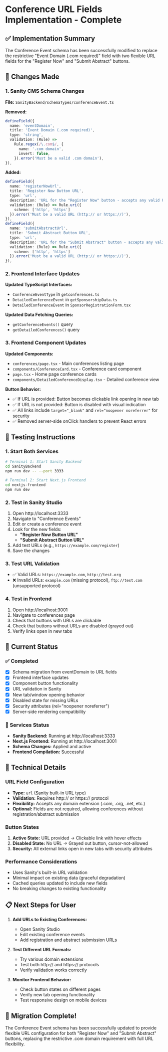 # Conference URL Fields Implementation - Complete

## ✅ Implementation Summary

The Conference Event schema has been successfully modified to replace the restrictive "Event Domain (.com required)" field with two flexible URL fields for the "Register Now" and "Submit Abstract" buttons.

## 🔄 Changes Made

### 1. Sanity CMS Schema Changes
**File:** `SanityBackend/schemaTypes/conferenceEvent.ts`

**Removed:**
```typescript
defineField({
  name: 'eventDomain',
  title: 'Event Domain (.com required)',
  type: 'string',
  validation: (Rule) =>
    Rule.regex(/\.com$/, {
      name: '.com domain',
      invert: false,
    }).error('Must be a valid .com domain'),
}),
```

**Added:**
```typescript
defineField({
  name: 'registerNowUrl',
  title: 'Register Now Button URL',
  type: 'url',
  description: 'URL for the "Register Now" button - accepts any valid URL format',
  validation: (Rule) => Rule.uri({
    scheme: ['http', 'https']
  }).error('Must be a valid URL (http:// or https://)'),
}),
defineField({
  name: 'submitAbstractUrl',
  title: 'Submit Abstract Button URL',
  type: 'url',
  description: 'URL for the "Submit Abstract" button - accepts any valid URL format',
  validation: (Rule) => Rule.uri({
    scheme: ['http', 'https']
  }).error('Must be a valid URL (http:// or https://)'),
}),
```

### 2. Frontend Interface Updates

**Updated TypeScript Interfaces:**
- `ConferenceEventType` in `getconferences.ts`
- `DetailedConferenceEvent` in `getSponsorshipData.ts`
- `DetailedConferenceEvent` in `SponsorRegistrationForm.tsx`

**Updated Data Fetching Queries:**
- `getConferenceEvents()` query
- `getDetailedConferences()` query

### 3. Frontend Component Updates

**Updated Components:**
- `conferences/page.tsx` - Main conferences listing page
- `components/ConferenceCard.tsx` - Conference card component
- `page.tsx` - Home page conference cards
- `components/DetailedConferenceDisplay.tsx` - Detailed conference view

**Button Behavior:**
- ✅ If URL is provided: Button becomes clickable link opening in new tab
- ✅ If URL is not provided: Button is disabled with visual indication
- ✅ All links include `target="_blank"` and `rel="noopener noreferrer"` for security
- ✅ Removed server-side onClick handlers to prevent React errors

## 🧪 Testing Instructions

### 1. Start Both Services
```bash
# Terminal 1: Start Sanity Backend
cd SanityBackend
npm run dev -- --port 3333

# Terminal 2: Start Next.js Frontend  
cd nextjs-frontend
npm run dev
```

### 2. Test in Sanity Studio
1. Open http://localhost:3333
2. Navigate to "Conference Events"
3. Edit or create a conference event
4. Look for the new fields:
   - **"Register Now Button URL"**
   - **"Submit Abstract Button URL"**
5. Add test URLs (e.g., `https://example.com/register`)
6. Save the changes

### 3. Test URL Validation
- ✅ Valid URLs: `https://example.com`, `http://test.org`
- ❌ Invalid URLs: `example.com` (missing protocol), `ftp://test.com` (unsupported protocol)

### 4. Test in Frontend
1. Open http://localhost:3001
2. Navigate to conferences page
3. Check that buttons with URLs are clickable
4. Check that buttons without URLs are disabled (grayed out)
5. Verify links open in new tabs

## 🎯 Current Status

### ✅ Completed
- [x] Schema migration from eventDomain to URL fields
- [x] Frontend interface updates
- [x] Component button functionality
- [x] URL validation in Sanity
- [x] New tab/window opening behavior
- [x] Disabled state for missing URLs
- [x] Security attributes (rel="noopener noreferrer")
- [x] Server-side rendering compatibility

### 🚀 Services Status
- **Sanity Backend:** Running at http://localhost:3333
- **Next.js Frontend:** Running at http://localhost:3001
- **Schema Changes:** Applied and active
- **Frontend Compilation:** Successful

## 🔧 Technical Details

### URL Field Configuration
- **Type:** `url` (Sanity built-in URL type)
- **Validation:** Requires http:// or https:// protocol
- **Flexibility:** Accepts any domain extension (.com, .org, .net, etc.)
- **Optional:** Fields are not required, allowing conferences without registration/abstract submission

### Button States
1. **Active State:** URL provided → Clickable link with hover effects
2. **Disabled State:** No URL → Grayed out button, cursor-not-allowed
3. **Security:** All external links open in new tabs with security attributes

### Performance Considerations
- Uses Sanity's built-in URL validation
- Minimal impact on existing data (graceful degradation)
- Cached queries updated to include new fields
- No breaking changes to existing functionality

## 📋 Next Steps for User

1. **Add URLs to Existing Conferences:**
   - Open Sanity Studio
   - Edit existing conference events
   - Add registration and abstract submission URLs

2. **Test Different URL Formats:**
   - Try various domain extensions
   - Test both http:// and https:// protocols
   - Verify validation works correctly

3. **Monitor Frontend Behavior:**
   - Check button states on different pages
   - Verify new tab opening functionality
   - Test responsive design on mobile devices

## 🎉 Migration Complete!

The Conference Event schema has been successfully updated to provide flexible URL configuration for both "Register Now" and "Submit Abstract" buttons, replacing the restrictive .com domain requirement with full URL flexibility.
